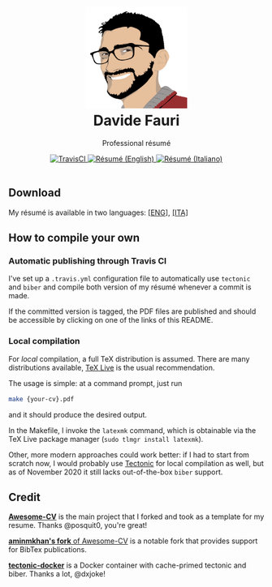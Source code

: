 <h1 align="center">
  <a href="https://github.com/DavideFauri/resume" title="Résumé Davide Fauri">
    <img alt="DavideFauri" src="https://github.com/DavideFauri/resume/raw/master/icon.png" width="200px" height="200px" />
  </a>
  <br />
  Davide Fauri
</h1>

<p align="center">
  Professional résumé
</p>

<div align="center">
  <a href="https://travis-ci.com/github/DavideFauri/resume">
    <img alt="TravisCI" src="https://travis-ci.com/DavideFauri/resume.svg?branch=master" />
  </a>
  <a href="https://github.com/DavideFauri/resume/releases/download/latest/CV_Davide_Fauri-eng.pdf">
    <img alt="Résumé (English)" src="https://img.shields.io/badge/resume%20(ENG)-pdf-green.svg" />
  </a>
  <a href="https://github.com/DavideFauri/resume/releases/download/latest/CV_Davide_Fauri-ita.pdf">
    <img alt="Résumé (Italiano)" src="https://img.shields.io/badge/resume%20(ITA)-pdf-green.svg" />
  </a>
</div>

<br />


## Download

My résumé is available in two languages: [[ENG]](https://github.com/DavideFauri/resume/releases/download/latest/CV_Davide_Fauri-eng.pdf), [[ITA]](https://github.com/DavideFauri/resume/releases/download/latest/CV_Davide_Fauri-ita.pdf)

<!-- | Page. 1 | Page. 2 | -->
<!-- |:-------:|:-------:| -->
<!-- | [![Résumé](https://github.com/DavideFauri/resume/releases/download/latest/CV_Davide_Fauri_eng-0.png)](https://github.com/DavideFauri/resume/releases/download/latest/CV_Davide_Fauri_eng.pdf) | [![Résumé](https://github.com/DavideFauri/resume/releases/download/latest/CV_Davide_Fauri_eng-1.png)](https://github.com/DavideFauri/resume/releases/download/latest/CV_Davide_Fauri_eng.pdf) | -->

## How to compile your own

### Automatic publishing through Travis CI

I've set up a `.travis.yml` configuration file to automatically use `tectonic` and `biber` and compile both version of my résumé whenever a commit is made.

If the committed version is tagged, the PDF files are published and should be accessible by clicking on one of the links of this README.

### Local compilation

For *local* compilation, a full TeX distribution is assumed. There are many distributions available, [TeX Live](tug.org/texlive) is the usual recommendation.

The usage is simple: at a command prompt, just run

```bash
make {your-cv}.pdf
```

and it should produce the desired output.

In the Makefile, I invoke the `latexmk` command, which is obtainable via the TeX Live package manager (`sudo tlmgr install latexmk`).

Other, more modern approaches could work better: if I had to start from scratch now, I would probably use [Tectonic](https://tectonic-typesetting.github.io) for local compilation as well, but as of November 2020 it still lacks out-of-the-box `biber` support.

## Credit

[**Awesome-CV**](https://github.com/posquit0/Awesome-CV) is the main project that I forked and took as a template for my resume. Thanks @posquit0, you're great!

[**aminmkhan's fork** of Awesome-CV](https://github.com/aminmkhan/Awesome-CV) is a notable fork that provides support for BibTex publications.

[**tectonic-docker**](https://hub.docker.com/r/dxjoke/tectonic-docker) is a Docker container with cache-primed tectonic and biber. Thanks a lot, @dxjoke!
